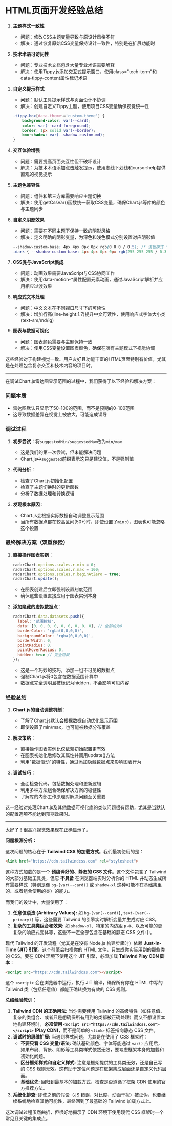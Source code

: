 
# HTML页面开发经验总结

1. **主题样式一致性**
   - 问题：修改CSS主题变量导致与原设计风格不符
   - 解决：通过恢复原始CSS变量保持设计一致性，特别是在扩展功能时

2. **技术术语可访问性**
   - 问题：专业技术文档包含大量专业术语需要解释
   - 解决：使用Tippy.js添加交互式提示窗口，使用class="tech-term"和data-tippy-content属性标记术语

3. **自定义提示样式**
   - 问题：默认工具提示样式与页面设计不协调
   - 解决：创建自定义Tippy主题，使用项目CSS变量确保视觉统一性
   ```css
   .tippy-box[data-theme~='custom-theme'] {
       background-color: var(--card);
       color: var(--card-foreground);
       border: 1px solid var(--border);
       box-shadow: var(--shadow-custom-md);
   }
   ```

4. **交互体验增强**
   - 问题：需要提高页面交互性但不破坏设计
   - 解决：为技术术语添加点击触发提示，使用虚线下划线和cursor:help提供直观的视觉提示

5. **主题色兼容性**
   - 问题：组件和第三方库需要响应主题切换
   - 解决：使用getCssVar()函数统一获取CSS变量，确保Chart.js等库的颜色与主题同步

6. **自定义阴影效果**
   - 问题：需要在不同主题下保持一致的阴影风格
   - 解决：定义明确的阴影变量，为深色和浅色模式分别设置对应阴影值
   ```css
   --shadow-custom-base: 4px 4px 0px 0px rgb(0 0 0 / 0.5); /* 浅色模式 */
   .dark { --shadow-custom-base: 4px 4px 0px 0px rgb(255 255 255 / 0.3); } /* 深色模式 */
   ```

7. **CSS类与JavaScript集成**
   - 问题：动画效果需要JavaScript与CSS协同工作
   - 解决：使用data-motion-*属性配置元素动画，通过JavaScript解析并应用相应过渡效果

8. **响应式文本处理**
   - 问题：中文文本在不同视口尺寸下的可读性
   - 解决：增加行高(line-height:1.7)提升中文可读性，使用响应式字体大小类(text-sm/md/lg)

9. **图表与数据可视化**
   - 问题：图表颜色需要与主题保持一致
   - 解决：使用CSS变量设置图表颜色，确保在所有主题模式下视觉协调

这些经验对于构建视觉一致、用户友好且功能丰富的HTML页面特别有价值，尤其是在处理包含复杂交互和技术内容的项目时。

---


在调试Chart.js雷达图显示范围的过程中，我们获得了以下经验和解决方案：

### 问题本质
- 雷达图默认只显示了50-100的范围，而不是预期的0-100范围
- 这导致数据差异在视觉上被放大，可能造成误导

### 调试过程
1. **初步尝试**：将`suggestedMin/suggestedMax`改为`min/max`
   - 这是我们的第一次尝试，但未能解决问题
   - Chart.js中`suggested`前缀表示这只是建议值，不是强制值

2. **代码分析**：
   - 检查了Chart.js初始化配置
   - 检查了主题切换时的更新函数
   - 分析了数据处理和转换逻辑

3. **发现根本原因**：
   - Chart.js会根据实际数据自动调整显示范围
   - 当所有数据点都在较高区间(50+)时，即使设置了`min:0`，图表也可能忽略这个设置

### 最终解决方案（双重保险）

1. **直接操作图表实例**：
   ```javascript
   radarChart.options.scales.r.min = 0;
   radarChart.options.scales.r.max = 100;
   radarChart.options.scales.r.beginAtZero = true;
   radarChart.update();
   ```
   - 在图表创建后立即强制设置刻度范围
   - 确保这些设置直接应用于图表实例本身

2. **添加隐藏的虚拟数据点**：
   ```javascript
   radarChart.data.datasets.push({
     label: '范围控制',
     data: [0, 0, 0, 0, 0, 0, 0, 0, 0], // 全部设为0
     borderColor: 'rgba(0,0,0,0)',
     backgroundColor: 'rgba(0,0,0,0)',
     borderWidth: 0,
     pointRadius: 0,
     pointHoverRadius: 0,
     hidden: true // 完全隐藏
   });
   ```
   - 这是一个巧妙的技巧，添加一组不可见的数据点
   - 强制Chart.js将0包含在数据范围计算中
   - 数据点完全透明且被标记为hidden，不会影响可见内容

### 经验总结

1. **Chart.js的自动调整机制**：
   - 了解了Chart.js默认会根据数据自动优化显示范围
   - 即使设置了min/max，也可能被数据分布覆盖

2. **解决策略**：
   - 直接操作图表实例比仅依赖初始配置更有效
   - 在图表初始化后修改其属性并调用update()方法
   - 利用"数据驱动"的特性，通过添加隐藏数据点来影响图表行为

3. **调试技巧**：
   - 全面检查代码，包括数据处理和更新逻辑
   - 利用多种方法组合确保解决方案的稳健性
   - 了解库的内部工作原理对解决问题至关重要

这一经验对处理Chart.js及其他数据可视化库的类似问题很有帮助，尤其是当默认的配置选项不能达到预期效果时。

---


太好了！很高兴视觉效果现在正确显示了。

**问题根源分析：**

这次问题的核心在于 **Tailwind CSS 的加载方式**。我们最初使用的是：

```html
<link href="https://cdn.tailwindcss.com" rel="stylesheet">
```

这种方式加载的是一个 **预编译好的、静态的 CSS 文件**。这个文件包含了 Tailwind 的大部分基础工具类，但它 **不具备** 在浏览器端实时分析你的 HTML 并动态生成所有需要样式（特别是像 `bg-[var(--card)]` 或 `shadow-xl` 这种可能不在基础集里的、或者组合使用的类）的能力。

而我们的设计中，大量使用了：

1.  **任意值语法 (Arbitrary Values):** 如 `bg-[var(--card)]`, `text-[var(--primary)]` 等，这些需要 Tailwind 的引擎实时解析变量并生成对应 CSS。
2.  **复杂的工具类组合和效果:** 如 `shadow-xl`、特定的内边距 `p-8`、以及可能的更复杂的响应式变体等，这些不一定全部包含在基础的静态 CSS 文件中。

现代 Tailwind 的开发流程（尤其是在没有 Node.js 构建步骤时）依赖 **Just-In-Time (JIT) 引擎**。这个引擎会扫描你的 HTML 文件，只生成你实际用到的那些类的 CSS。要在 CDN 环境下使用这个 JIT 引擎，必须加载 **Tailwind Play CDN 脚本**：

```html
<script src="https://cdn.tailwindcss.com"></script>
```

这个 `<script>` 会在浏览器中运行，执行 JIT 编译，确保所有你在 HTML 中写的 Tailwind 类（包括任意值）都能正确转换为有效的 CSS 规则。

**总结经验教训：**

1.  **Tailwind CDN 的正确用法:** 当你需要使用 Tailwind 的高级特性（如任意值、复杂的类组合、或者只是想确保所有用到的类都被正确处理）而又不想设置本地构建环境时，**必须使用 `<script src="https://cdn.tailwindcss.com"></script>` (Play CDN)**，而不是简单的 `<link>` 标签指向静态 CSS 文件。
2.  **调试时的思维扩展:** 当遇到样式问题，尤其是在使用了 CSS 框架时：
    *   **不要只看 CSS 变量/语法:** 确认基础颜色、字体等能通过 `var()` 应用后，如果布局、背景、阴影等工具类样式依然无效，要考虑框架本身的加载和初始化问题。
    *   **区分框架样式和自定义样式:** 注意是框架提供的工具类无效，还是自己写的 CSS 规则无效。这有助于定位问题是在框架集成层面还是自定义代码层面。
    *   **基础优先:** 回归到最基本的加载方式，检查是否遵循了框架 CDN 使用的官方推荐方法。
3.  **系统化排查:** 即使之前的假设（JS 错误、对比度、动画干扰）被证伪，也要继续系统地检查其他可能性，最终回到了最基础的 Tailwind 加载方式上。

这次调试过程虽然曲折，但很好地揭示了 CDN 环境下使用现代 CSS 框架时一个常见且关键的集成点。
